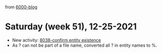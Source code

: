 from [6000-blog](../../../6000-blog.md)
# Saturday (week 51), 12-25-2021

- New activity: [8038-confirm entity existence](../2152/8038-confirm%20entity%20existence.md)
- As ? can not be part of a file name, converted all ? in entity names to %.

